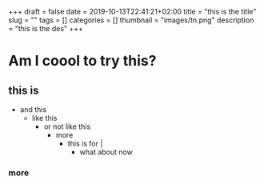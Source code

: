 +++ 
draft = false 
date = 2019-10-13T22:41:21+02:00
title = "this is the title"
slug = "" 
tags = []
categories = []
thumbnail = "images/tn.png"
description = "this is the des"
+++

# Am I coool to try this?

## this is ##
+ and this 
  + like this
    + or not like this
      + more
        + this is for |
          + what about now

### more ###